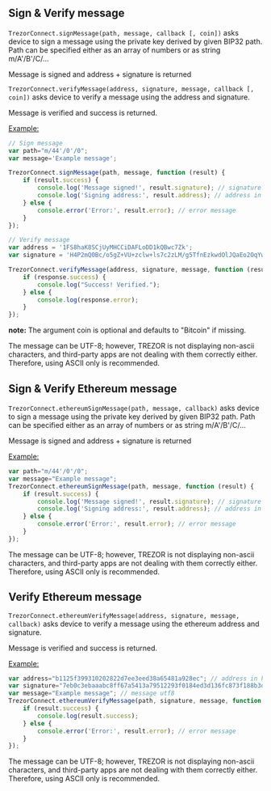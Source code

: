 ## Sign & Verify message

`TrezorConnect.signMessage(path, message, callback [, coin])` asks device to
sign a message using the private key derived by given BIP32 path. Path can be specified
either as an array of numbers or as string m/A'/B'/C/...

Message is signed and address + signature is returned

`TrezorConnect.verifyMessage(address, signature, message, callback [, coin])` asks device to
verify a message using the address and signature.

Message is verified and success is returned.

[Example:](examples/signmsg.html)

```javascript
// Sign message
var path="m/44'/0'/0";
var message='Example message';

TrezorConnect.signMessage(path, message, function (result) {
    if (result.success) {
        console.log('Message signed!', result.signature); // signature in base64
        console.log('Signing address:', result.address); // address in standard b58c form
    } else {
        console.error('Error:', result.error); // error message
    }
});

// Verify message
var address = '1FS8haK8SCjUyMHCCiDAFLoDD1kQBwc7Zk';
var signature = 'H4P2mQ0Bc/o5gZ+VU+zclw+ls7c2zLM/g5TfnEzkwdOlJQaEo2OqYwwa5uh+NH71IoOVzMSFPCGA4+7dTy16DQc=';

TrezorConnect.verifyMessage(address, signature, message, function (result) {
    if (response.success) {
        console.log("Success! Verified.");
    } else {
        console.log(response.error);
    }
});
```

**note:** The argument coin is optional and defaults to "Bitcoin" if missing.

The message can be UTF-8; however, TREZOR is not displaying non-ascii characters, and third-party apps are not dealing with them correctly either. Therefore, using ASCII only is recommended.

## Sign & Verify Ethereum message

`TrezorConnect.ethereumSignMessage(path, message, callback)` asks device to
sign a message using the private key derived by given BIP32 path. Path can be specified
either as an array of numbers or as string m/A'/B'/C/...

Message is signed and address + signature is returned

[Example:](examples/signmsg-ethereum.html)

```javascript
var path="m/44'/0'/0";
var message="Example message";
TrezorConnect.ethereumSignMessage(path, message, function (result) {
    if (result.success) {
        console.log('Message signed!', result.signature); // signature in hex
        console.log('Signing address:', result.address); // address in standard b58c form
    } else {
        console.error('Error:', result.error); // error message
    }
});
```
The message can be UTF-8; however, TREZOR is not displaying non-ascii characters, and third-party apps are not dealing with them correctly either. Therefore, using ASCII only is recommended.

## Verify Ethereum message

`TrezorConnect.ethereumVerifyMessage(address, signature, message, callback)` asks device to
verify a message using the ethereum address and signature.

Message is verified and success is returned.

[Example:](examples/signmsg-ethereum.html)

```javascript
var address="b1125f399310202822d7ee3eed38a65481a928ec"; // address in hex
var signature="7eb0c3ebaaabc8ff67a5413a79512293f0184ed3d136fc873f188b3dd39e043f3036f42c75c7c05e236b37f75dbe4b154437391bbe219e5e8d7d69ac4d89d6231c"; // signature in hex
var message="Example message"; // message utf8
TrezorConnect.ethereumVerifyMessage(path, signature, message, function (result) {
    if (result.success) {
        console.log(result.success);
    } else {
        console.error('Error:', result.error); // error message
    }
});
```
The message can be UTF-8; however, TREZOR is not displaying non-ascii characters, and third-party apps are not dealing with them correctly either. Therefore, using ASCII only is recommended.
